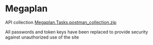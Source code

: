 # Megaplan
API collection
[Megaplan.Tasks.postman_collection.zip](https://github.com/KattyNemka/Megaplan/files/7779232/Megaplan.Tasks.postman_collection.zip)


All passwords and token keys have been replaced to provide security against unauthorized use of the site 

